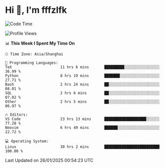 # Hi 👋, I'm fffzlfk

<!--START_SECTION:waka-->
![Code Time](http://img.shields.io/badge/Code%20Time-1%2C199%20hrs%2035%20mins-blue)

![Profile Views](http://img.shields.io/badge/Profile%20Views-0-blue)

📊 **This Week I Spent My Time On** 

```text
🕑︎ Time Zone: Asia/Shanghai

💬 Programming Languages: 
TeX                      11 hrs 6 mins       █████████░░░░░░░░░░░░░░░░   36.99 % 
Python                   8 hrs 19 mins       ███████░░░░░░░░░░░░░░░░░░   27.71 % 
Bash                     2 hrs 24 mins       ██░░░░░░░░░░░░░░░░░░░░░░░   08.01 % 
SQL                      2 hrs 6 mins        ██░░░░░░░░░░░░░░░░░░░░░░░   07.02 % 
Other                    2 hrs 5 mins        ██░░░░░░░░░░░░░░░░░░░░░░░   06.97 % 

🔥 Editors: 
VS Code                  23 hrs 13 mins      ███████████████████░░░░░░   77.28 % 
Neovim                   6 hrs 49 mins       ██████░░░░░░░░░░░░░░░░░░░   22.72 % 

💻 Operating System: 
Linux                    30 hrs 2 mins       █████████████████████████   100.00 % 
```


 Last Updated on 26/01/2025 00:54:23 UTC
<!--END_SECTION:waka-->
